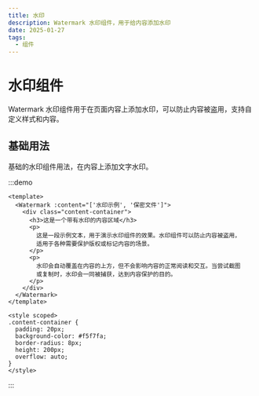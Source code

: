 ```yaml
---
title: 水印
description: Watermark 水印组件，用于给内容添加水印
date: 2025-01-27
tags:
  - 组件
---
```


# 水印组件

Watermark 水印组件用于在页面内容上添加水印，可以防止内容被盗用，支持自定义样式和内容。

## 基础用法

基础的水印组件用法，在内容上添加文字水印。

:::demo
```vue
<template>
  <Watermark :content="['水印示例', '保密文件']">
    <div class="content-container">
      <h3>这是一个带有水印的内容区域</h3>
      <p>
        这是一段示例文本，用于演示水印组件的效果。水印组件可以防止内容被盗用，
        适用于各种需要保护版权或标记内容的场景。
      </p>
      <p>
        水印会自动覆盖在内容的上方，但不会影响内容的正常阅读和交互。当尝试截图
        或复制时，水印会一同被捕获，达到内容保护的目的。
      </p>
    </div>
  </Watermark>
</template>

<style scoped>
.content-container {
  padding: 20px;
  background-color: #f5f7fa;
  border-radius: 8px;
  height: 200px;
  overflow: auto;
}
</style>
```
:::